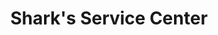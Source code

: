 ---
title: "Shark's Service Center"
url: /bridgeville/sharks-service-center/
shop: Autowerkstatt
---